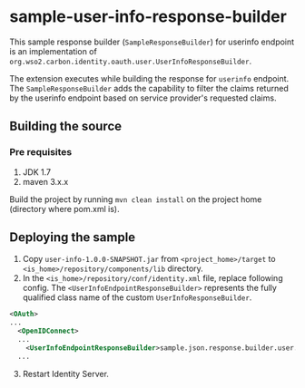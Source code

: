 # sample-user-info-response-builder
This sample response builder (`SampleResponseBuilder`) for userinfo endpoint is an implementation of 
`org.wso2.carbon.identity.oauth.user.UserInfoResponseBuilder`.

The extension executes while building the response for `userinfo` endpoint. The `SampleResponseBuilder` adds the 
capability to filter the claims returned by the userinfo endpoint based on service provider's requested claims.

## Building the source

### Pre requisites

1. JDK 1.7
2. maven 3.x.x

Build the project by running  `mvn clean install` on the project home (directory where pom.xml is).

## Deploying the sample

1. Copy `user-info-1.0.0-SNAPSHOT.jar` from `<project_home>/target` to `<is_home>/repository/components/lib` directory.
2. In the `<is_home>/repository/conf/identity.xml` file, replace following config. The `<UserInfoEndpointResponseBuilder>` represents 
the fully qualified class name of the custom `UserInfoResponseBuilder`.

```xml
<OAuth>
...
  <OpenIDConnect>
  ...
    <UserInfoEndpointResponseBuilder>sample.json.response.builder.user.info.SampleResponseBuilder</UserInfoEndpointResponseBuilder>
  ...
```

3. Restart Identity Server.

